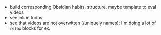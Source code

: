 - build corresponding Obsidian habits, structure, maybe template to eval videos
- see inline todos
- see that videos are not overwitten (/uniquely names); I'm doing a lot of `relax` blocks for ex.